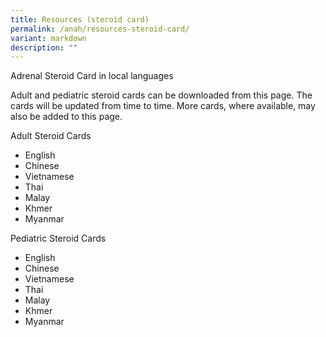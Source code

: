 ```yaml
---
title: Resources (steroid card)
permalink: /anah/resources-steroid-card/
variant: markdown
description: ""
---
```

Adrenal Steroid Card in local languages 

Adult and pediatric steroid cards can be downloaded from this page. The cards will be updated from time to time. More cards, where available, may also be added to this page.  

Adult Steroid Cards 
* English 
* Chinese 
* Vietnamese
* Thai
* Malay
* Khmer 
* Myanmar

Pediatric Steroid Cards 
* English 
* Chinese 
* Vietnamese
* Thai
* Malay
* Khmer 
* Myanmar
